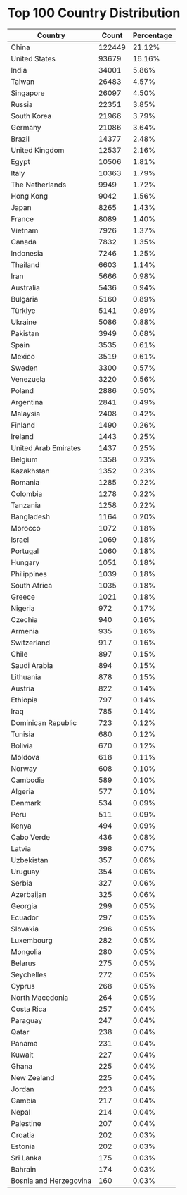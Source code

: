# Top 100 Country Distribution
| Country | Count | Percentage |
|----|----|----|
| China | 122449 | 21.12% |
| United States | 93679 | 16.16% |
| India | 34001 | 5.86% |
| Taiwan | 26483 | 4.57% |
| Singapore | 26097 | 4.50% |
| Russia | 22351 | 3.85% |
| South Korea | 21966 | 3.79% |
| Germany | 21086 | 3.64% |
| Brazil | 14377 | 2.48% |
| United Kingdom | 12537 | 2.16% |
| Egypt | 10506 | 1.81% |
| Italy | 10363 | 1.79% |
| The Netherlands | 9949 | 1.72% |
| Hong Kong | 9042 | 1.56% |
| Japan | 8265 | 1.43% |
| France | 8089 | 1.40% |
| Vietnam | 7926 | 1.37% |
| Canada | 7832 | 1.35% |
| Indonesia | 7246 | 1.25% |
| Thailand | 6603 | 1.14% |
| Iran | 5666 | 0.98% |
| Australia | 5436 | 0.94% |
| Bulgaria | 5160 | 0.89% |
| Türkiye | 5141 | 0.89% |
| Ukraine | 5086 | 0.88% |
| Pakistan | 3949 | 0.68% |
| Spain | 3535 | 0.61% |
| Mexico | 3519 | 0.61% |
| Sweden | 3300 | 0.57% |
| Venezuela | 3220 | 0.56% |
| Poland | 2886 | 0.50% |
| Argentina | 2841 | 0.49% |
| Malaysia | 2408 | 0.42% |
| Finland | 1490 | 0.26% |
| Ireland | 1443 | 0.25% |
| United Arab Emirates | 1437 | 0.25% |
| Belgium | 1358 | 0.23% |
| Kazakhstan | 1352 | 0.23% |
| Romania | 1285 | 0.22% |
| Colombia | 1278 | 0.22% |
| Tanzania | 1258 | 0.22% |
| Bangladesh | 1164 | 0.20% |
| Morocco | 1072 | 0.18% |
| Israel | 1069 | 0.18% |
| Portugal | 1060 | 0.18% |
| Hungary | 1051 | 0.18% |
| Philippines | 1039 | 0.18% |
| South Africa | 1035 | 0.18% |
| Greece | 1021 | 0.18% |
| Nigeria | 972 | 0.17% |
| Czechia | 940 | 0.16% |
| Armenia | 935 | 0.16% |
| Switzerland | 917 | 0.16% |
| Chile | 897 | 0.15% |
| Saudi Arabia | 894 | 0.15% |
| Lithuania | 878 | 0.15% |
| Austria | 822 | 0.14% |
| Ethiopia | 797 | 0.14% |
| Iraq | 785 | 0.14% |
| Dominican Republic | 723 | 0.12% |
| Tunisia | 680 | 0.12% |
| Bolivia | 670 | 0.12% |
| Moldova | 618 | 0.11% |
| Norway | 608 | 0.10% |
| Cambodia | 589 | 0.10% |
| Algeria | 577 | 0.10% |
| Denmark | 534 | 0.09% |
| Peru | 511 | 0.09% |
| Kenya | 494 | 0.09% |
| Cabo Verde | 436 | 0.08% |
| Latvia | 398 | 0.07% |
| Uzbekistan | 357 | 0.06% |
| Uruguay | 354 | 0.06% |
| Serbia | 327 | 0.06% |
| Azerbaijan | 325 | 0.06% |
| Georgia | 299 | 0.05% |
| Ecuador | 297 | 0.05% |
| Slovakia | 296 | 0.05% |
| Luxembourg | 282 | 0.05% |
| Mongolia | 280 | 0.05% |
| Belarus | 275 | 0.05% |
| Seychelles | 272 | 0.05% |
| Cyprus | 268 | 0.05% |
| North Macedonia | 264 | 0.05% |
| Costa Rica | 257 | 0.04% |
| Paraguay | 247 | 0.04% |
| Qatar | 238 | 0.04% |
| Panama | 231 | 0.04% |
| Kuwait | 227 | 0.04% |
| Ghana | 225 | 0.04% |
| New Zealand | 225 | 0.04% |
| Jordan | 223 | 0.04% |
| Gambia | 217 | 0.04% |
| Nepal | 214 | 0.04% |
| Palestine | 207 | 0.04% |
| Croatia | 202 | 0.03% |
| Estonia | 202 | 0.03% |
| Sri Lanka | 175 | 0.03% |
| Bahrain | 174 | 0.03% |
| Bosnia and Herzegovina | 160 | 0.03% |
